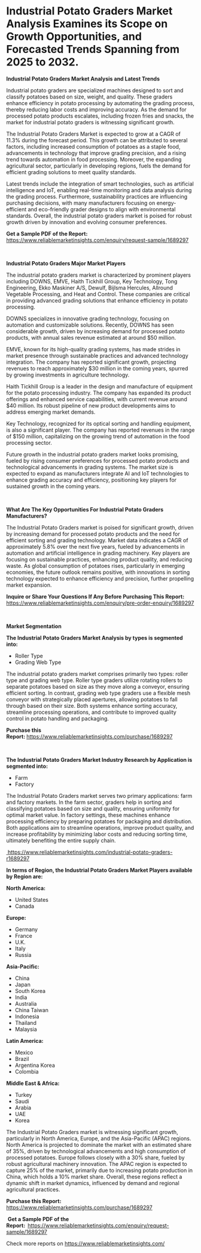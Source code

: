 <p><h1>Industrial Potato Graders Market Analysis Examines its Scope on Growth Opportunities, and Forecasted Trends Spanning from 2025 to 2032.</h1></p><p><strong>Industrial Potato Graders Market Analysis and Latest Trends</strong></p>
<p><p>Industrial potato graders are specialized machines designed to sort and classify potatoes based on size, weight, and quality. These graders enhance efficiency in potato processing by automating the grading process, thereby reducing labor costs and improving accuracy. As the demand for processed potato products escalates, including frozen fries and snacks, the market for industrial potato graders is witnessing significant growth.</p><p>The Industrial Potato Graders Market is expected to grow at a CAGR of 11.3% during the forecast period. This growth can be attributed to several factors, including increased consumption of potatoes as a staple food, advancements in technology that improve grading precision, and a rising trend towards automation in food processing. Moreover, the expanding agricultural sector, particularly in developing regions, fuels the demand for efficient grading solutions to meet quality standards.</p><p>Latest trends include the integration of smart technologies, such as artificial intelligence and IoT, enabling real-time monitoring and data analysis during the grading process. Furthermore, sustainability practices are influencing purchasing decisions, with many manufacturers focusing on energy-efficient and eco-friendly grader designs to align with environmental standards. Overall, the industrial potato graders market is poised for robust growth driven by innovation and evolving consumer preferences.</p></p>
<p><strong>Get a Sample PDF of the Report:&nbsp;</strong> <a href="https://www.reliablemarketinsights.com/enquiry/request-sample/1689297?utm_campaign=2129&utm_medium=2&utm_source=Github&utm_content=ia&utm_term=20022025&utm_id=industrial-potato-graders">https://www.reliablemarketinsights.com/enquiry/request-sample/1689297</a></p>
<p>&nbsp;</p>
<p><strong>Industrial Potato Graders Major Market Players</strong></p>
<p><p>The industrial potato graders market is characterized by prominent players including DOWNS, EMVE, Haith Tickhill Group, Key Technology, Tong Engineering, Ekko Maskiner A/S, Dewulf, Bijlsma Hercules, Allround Vegetable Processing, and Heat and Control. These companies are critical in providing advanced grading solutions that enhance efficiency in potato processing.</p><p>DOWNS specializes in innovative grading technology, focusing on automation and customizable solutions. Recently, DOWNS has seen considerable growth, driven by increasing demand for processed potato products, with annual sales revenue estimated at around $50 million.</p><p>EMVE, known for its high-quality grading systems, has made strides in market presence through sustainable practices and advanced technology integration. The company has reported significant growth, projecting revenues to reach approximately $30 million in the coming years, spurred by growing investments in agriculture technology.</p><p>Haith Tickhill Group is a leader in the design and manufacture of equipment for the potato processing industry. The company has expanded its product offerings and enhanced service capabilities, with current revenue around $40 million. Its robust pipeline of new product developments aims to address emerging market demands.</p><p>Key Technology, recognized for its optical sorting and handling equipment, is also a significant player. The company has reported revenues in the range of $150 million, capitalizing on the growing trend of automation in the food processing sector.</p><p>Future growth in the industrial potato graders market looks promising, fueled by rising consumer preferences for processed potato products and technological advancements in grading systems. The market size is expected to expand as manufacturers integrate AI and IoT technologies to enhance grading accuracy and efficiency, positioning key players for sustained growth in the coming years.</p></p>
<p>&nbsp;</p>
<p><strong>What Are The Key Opportunities For Industrial Potato Graders Manufacturers?</strong></p>
<p><p>The Industrial Potato Graders market is poised for significant growth, driven by increasing demand for processed potato products and the need for efficient sorting and grading technology. Market data indicates a CAGR of approximately 5.8% over the next five years, fueled by advancements in automation and artificial intelligence in grading machinery. Key players are focusing on sustainable practices, enhancing product quality, and reducing waste. As global consumption of potatoes rises, particularly in emerging economies, the future outlook remains positive, with innovations in sorting technology expected to enhance efficiency and precision, further propelling market expansion.</p></p>
<p><strong>Inquire or Share Your Questions If Any Before Purchasing This Report:</strong> <a href="https://www.reliablemarketinsights.com/enquiry/pre-order-enquiry/1689297?utm_campaign=2129&utm_medium=2&utm_source=Github&utm_content=ia&utm_term=20022025&utm_id=industrial-potato-graders">https://www.reliablemarketinsights.com/enquiry/pre-order-enquiry/1689297</a></p>
<p>&nbsp;</p>
<p><strong>Market Segmentation</strong></p>
<p><strong>The Industrial Potato Graders Market Analysis by types is segmented into:</strong></p>
<p><ul><li>Roller Type</li><li>Grading Web Type</li></ul></p>
<p><p>The industrial potato graders market comprises primarily two types: roller type and grading web type. Roller type graders utilize rotating rollers to separate potatoes based on size as they move along a conveyor, ensuring efficient sorting. In contrast, grading web type graders use a flexible mesh conveyor with strategically placed apertures, allowing potatoes to fall through based on their size. Both systems enhance sorting accuracy, streamline processing operations, and contribute to improved quality control in potato handling and packaging.</p></p>
<p><strong>Purchase this Report:&nbsp;</strong><a href="https://www.reliablemarketinsights.com/purchase/1689297?utm_campaign=2129&utm_medium=2&utm_source=Github&utm_content=ia&utm_term=20022025&utm_id=industrial-potato-graders">https://www.reliablemarketinsights.com/purchase/1689297</a></p>
<p>&nbsp;</p>
<p><strong>The Industrial Potato Graders Market Industry Research by Application is segmented into:</strong></p>
<p><ul><li>Farm</li><li>Factory</li></ul></p>
<p><p>The Industrial Potato Graders market serves two primary applications: farm and factory markets. In the farm sector, graders help in sorting and classifying potatoes based on size and quality, ensuring uniformity for optimal market value. In factory settings, these machines enhance processing efficiency by preparing potatoes for packaging and distribution. Both applications aim to streamline operations, improve product quality, and increase profitability by minimizing labor costs and reducing sorting time, ultimately benefiting the entire supply chain.</p></p>
<p><a href="https://www.reliablemarketinsights.com/industrial-potato-graders-r1689297?utm_campaign=2129&utm_medium=2&utm_source=Github&utm_content=ia&utm_term=20022025&utm_id=industrial-potato-graders">&nbsp;https://www.reliablemarketinsights.com/industrial-potato-graders-r1689297</a></p>
<p><strong>In terms of Region, the Industrial Potato Graders Market Players available by Region are:</strong></p>
<p>
    <p> <strong> North America: </strong>
        <ul>
            <li>United States</li>
            <li>Canada</li>
        </ul>
        </p> 
    <p> <strong> Europe: </strong>
        <ul>
            <li>Germany</li>
            <li>France</li>
            <li>U.K.</li>
            <li>Italy</li>
            <li>Russia</li>
        </ul>
        </p> 
    <p> <strong> Asia-Pacific: </strong>
        <ul>
            <li>China</li>
            <li>Japan</li>
            <li>South Korea</li>
            <li>India</li>
            <li>Australia</li>
            <li>China Taiwan</li>
            <li>Indonesia</li>
            <li>Thailand</li>
            <li>Malaysia</li>
        </ul>
        </p> 
    <p> <strong> Latin America: </strong>
        <ul>
            <li>Mexico</li>
            <li>Brazil</li>
            <li>Argentina Korea</li>
            <li>Colombia</li>
        </ul>
        </p> 
    <p> <strong> Middle East & Africa: </strong>
        <ul>
            <li>Turkey</li>
            <li>Saudi</li>
            <li>Arabia</li>
            <li>UAE</li>
            <li>Korea</li>
        </ul>
    </p>
    </p>
<p><p>The Industrial Potato Graders market is witnessing significant growth, particularly in North America, Europe, and the Asia-Pacific (APAC) regions. North America is projected to dominate the market with an estimated share of 35%, driven by technological advancements and high consumption of processed potatoes. Europe follows closely with a 30% share, fueled by robust agricultural machinery innovation. The APAC region is expected to capture 25% of the market, primarily due to increasing potato production in China, which holds a 10% market share. Overall, these regions reflect a dynamic shift in market dynamics, influenced by demand and regional agricultural practices.</p></p>
<p><strong>Purchase this Report: </strong><a href="https://www.reliablemarketinsights.com/purchase/1689297?utm_campaign=2129&utm_medium=2&utm_source=Github&utm_content=ia&utm_term=20022025&utm_id=industrial-potato-graders">https://www.reliablemarketinsights.com/purchase/1689297</a></p>
<p>&nbsp;<strong>Get a Sample PDF of the Report:&nbsp;&nbsp;</strong><a href="https://www.reliablemarketinsights.com/enquiry/request-sample/1689297?utm_campaign=2129&utm_medium=2&utm_source=Github&utm_content=ia&utm_term=20022025&utm_id=industrial-potato-graders">https://www.reliablemarketinsights.com/enquiry/request-sample/1689297</a></p>
<p><strong></strong></p>
<p>Check more reports on <a href="https://www.reliablemarketinsights.com/?utm_campaign=2129&utm_medium=2&utm_source=Github&utm_content=ia&utm_term=20022025&utm_id=industrial-potato-graders">https://www.reliablemarketinsights.com/</a></p>